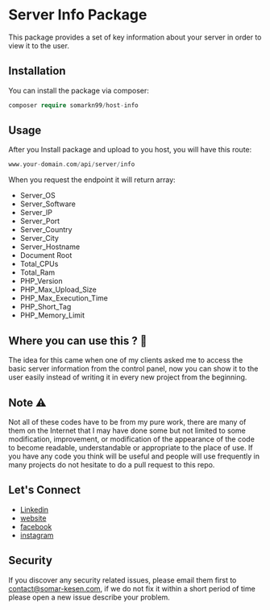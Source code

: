 # Server Info Package

This package provides a set of key information about your server in order to view it to the user.

## Installation

You can install the package via composer:

```php
composer require somarkn99/host-info
```

Usage
-------
After you Install package and upload to you host, you will have this route:

```php
www.your-domain.com/api/server/info
```

When you request the endpoint it will return array:

- Server_OS
- Server_Software
- Server_IP
- Server_Port
- Server_Country
- Server_City
- Server_Hostname
- Document Root
- Total_CPUs
- Total_Ram
- PHP_Version
- PHP_Max_Upload_Size
- PHP_Max_Execution_Time
- PHP_Short_Tag
- PHP_Memory_Limit

Where you can use this ? :thinking:	
-------
The idea for this came when one of my clients asked me to access the basic server information from the control panel, now you can show it to the user easily instead of writing it in every new project from the beginning.

Note :warning:	
-------
Not all of these codes have to be from my pure work, there are many of them on the Internet that I may have done some but not limited to some modification, improvement, or modification of the appearance of the code to become readable, understandable or appropriate to the place of use.
If you have any code you think will be useful and people will use frequently in many projects do not hesitate to do a pull request to this repo.

Let's Connect
-------

- [Linkedin](https://www.linkedin.com/in/somarkn99/)
- [website](https://www.somar-kesen.com/)
- [facebook](https://www.facebook.com/SomarKesen)
- [instagram](https://www.instagram.com/somar_kn/)

Security
--------

If you discover any security related issues, please email them first to contact@somar-kesen.com,
if we do not fix it within a short period of time please open a new issue describe your problem.
